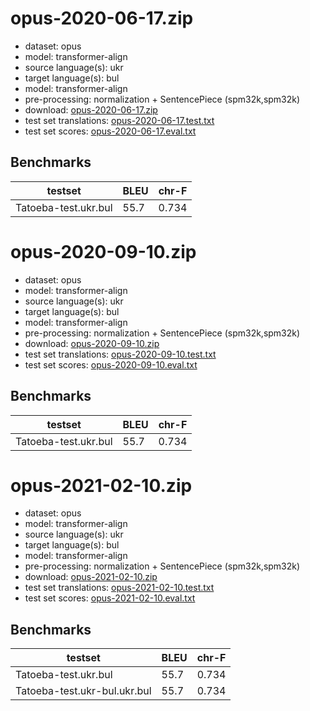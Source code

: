 # opus-2020-06-17.zip

* dataset: opus
* model: transformer-align
* source language(s): ukr
* target language(s): bul
* model: transformer-align
* pre-processing: normalization + SentencePiece (spm32k,spm32k)
* download: [opus-2020-06-17.zip](https://object.pouta.csc.fi/Tatoeba-MT-models/ukr-bul/opus-2020-06-17.zip)
* test set translations: [opus-2020-06-17.test.txt](https://object.pouta.csc.fi/Tatoeba-MT-models/ukr-bul/opus-2020-06-17.test.txt)
* test set scores: [opus-2020-06-17.eval.txt](https://object.pouta.csc.fi/Tatoeba-MT-models/ukr-bul/opus-2020-06-17.eval.txt)

## Benchmarks

| testset               | BLEU  | chr-F |
|-----------------------|-------|-------|
| Tatoeba-test.ukr.bul 	| 55.7 	| 0.734 |

# opus-2020-09-10.zip

* dataset: opus
* model: transformer-align
* source language(s): ukr
* target language(s): bul
* model: transformer-align
* pre-processing: normalization + SentencePiece (spm32k,spm32k)
* download: [opus-2020-09-10.zip](https://object.pouta.csc.fi/Tatoeba-MT-models/ukr-bul/opus-2020-09-10.zip)
* test set translations: [opus-2020-09-10.test.txt](https://object.pouta.csc.fi/Tatoeba-MT-models/ukr-bul/opus-2020-09-10.test.txt)
* test set scores: [opus-2020-09-10.eval.txt](https://object.pouta.csc.fi/Tatoeba-MT-models/ukr-bul/opus-2020-09-10.eval.txt)

## Benchmarks

| testset               | BLEU  | chr-F |
|-----------------------|-------|-------|
| Tatoeba-test.ukr.bul 	| 55.7 	| 0.734 |

# opus-2021-02-10.zip

* dataset: opus
* model: transformer-align
* source language(s): ukr
* target language(s): bul
* model: transformer-align
* pre-processing: normalization + SentencePiece (spm32k,spm32k)
* download: [opus-2021-02-10.zip](https://object.pouta.csc.fi/Tatoeba-MT-models/ukr-bul/opus-2021-02-10.zip)
* test set translations: [opus-2021-02-10.test.txt](https://object.pouta.csc.fi/Tatoeba-MT-models/ukr-bul/opus-2021-02-10.test.txt)
* test set scores: [opus-2021-02-10.eval.txt](https://object.pouta.csc.fi/Tatoeba-MT-models/ukr-bul/opus-2021-02-10.eval.txt)

## Benchmarks

| testset               | BLEU  | chr-F |
|-----------------------|-------|-------|
| Tatoeba-test.ukr.bul 	| 55.7 	| 0.734 |
| Tatoeba-test.ukr-bul.ukr.bul 	| 55.7 	| 0.734 |

